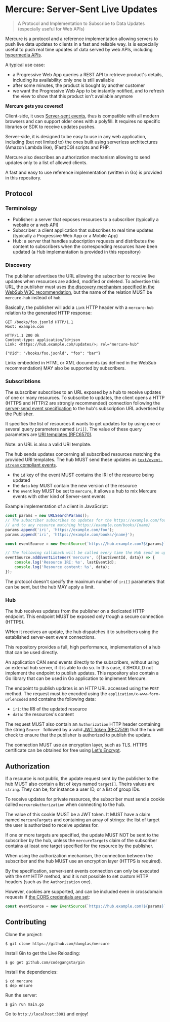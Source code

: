 # Mercure: Server-Sent Live Updates
> A Protocol and Implementation to Subscribe to Data Updates (especially useful for Web APIs)

Mercure is a protocol and a reference implementation allowing servers to push live data updates to clients in a fast and
reliable way.
Is is especially useful to push real time updates of data served by web APIs, including [hypermedia APIs](https://en.wikipedia.org/wiki/HATEOAS).

A typical use case:

* a Progressive Web App queries a REST API to retrieve product's details, including its availability: only one is still
  available
* after some minutes, the product is bought by another customer
* we want the Progressive Web App to be instantly notified, and to refresh the view to show that this product isn't available
  anymore

**Mercure gets you covered!**

Client-side, it uses [Server-sent events](https://developer.mozilla.org/en-US/docs/Web/API/Server-sent_events/Using_server-sent_events),
thus is compatible with all modern browsers and can support older ones with a polyfill.
It requires no specific libraries or SDK to receive updates pushes.

Server-side, it is designed to be easy to use in any web application, including (but not limited to) the ones built using
serverless architectures (Amazon Lambda like), (Fast)CGI scripts and PHP.

Mercure also describes an authorization mechanism allowing to send updates only to a list of allowed clients.

A fast and easy to use reference implementation (written in Go) is provided in this repository.

## Protocol

### Terminology

* Publisher: a server that exposes resources to a subscriber (typically a website or a web API)
* Subscriber: a client application that subscribes to real time updates (typically a Progressive Web App or a Mobile
  App) 
* Hub: a server that handles subscription requests and distributes the content to subscribers when the corresponding resources
  have been updated (a Hub implementation is provided in this repository)

### Discovery

The publisher advertises the URL allowing the subscriber to receive live updates when resources are added, modified or deleted.
To advertise this URL, the publisher must uses [the discovery mechanism specified in the WebSub W3C recommendation](https://www.w3.org/TR/websub/#discovery),
but the name of the relation MUST be `mercure-hub` instead of `hub`.

Basically, the publisher will add a `Link` HTTP header with a `mercure-hub` relation to the generated HTTP response:

    GET /books/foo.jsonld HTTP/1.1
    Host: example.com

    HTTP/1.1 200 Ok
    Content-type: application/ld+json
    Link: <https://hub.example.com/updates/>; rel="mercure-hub"

    {"@id": "/books/foo.jsonld", "foo": "bar"}

Links embedded in HTML or XML documents (as defined in the WebSub recommendation) MAY also be supported by subscribers.

### Subscribtions

The subscriber subscribes to an URL exposed by a hub to receive updates of one or many resources.
To subscribe to updates, the client opens a HTTP (HTTPS and HTTP/2 are strongly recommended) connection following the [server-send
event specification](https://html.spec.whatwg.org/multipage/server-sent-events.html) to the hub's subscription URL advertised
by the Publisher.

It specifies the list of resources it wants to get updates for by using one or several query parameters named `iri[]`.
The value of these query parameters are [URI templates (RFC6570)](https://tools.ietf.org/html/rfc6570).

Note: an URL is also a valid URI template.

The hub sends updates concerning all subscribed resources matching the provided URI templates.
The hub MUST send these updates as [`text/event-stream` compliant events](https://html.spec.whatwg.org/multipage/server-sent-events.html#sse-processing-model).

* the `id` key of the event MUST contains the IRI of the resource being updated
* the `data` key MUST contain the new version of the resource
* the `event` key MUST be set to `mercure`, it allows a hub to mix Mercure events with other kind of Server-sent events

Example implementation of a client in JavaScript:

```javascript
const params = new URLSearchParams();
// The subscriber subscribes to updates for the https://example.com/foo resource
// and to any resource matching https://example.com/books/{name}
params.append('iri', 'https://example.com/foo');
params.append('iri', 'https://example.com/books/{name}');

const eventSource = new EventSource(`https://hub.example.com?${params}`);

// The following callaback will be called every time the Hub send an update 
eventSource.addEventListener('mercure', ({lastEventId, data}) => {
    console.log('Resource IRI: %s', lastEventId);
    console.log('Resource content: %s', data);
});
```

The protocol doesn't specify the maximum number of `iri[]` parameters that can be sent, but the hub MAY apply a limit.

### Hub

The hub receives updates from the publisher on a dedicated HTTP endpoint.
This endpoint MUST be exposed only trough a secure connection (HTTPS). 

WHen it receives an update, the hub dispatches it to subsribers using the established server-sent event connections.

This repository provides a full, high performance, implementation of a hub that can be used directly.

An application CAN send events directly to the subscribers, without using an external hub server, if it is able to do so.
In this case, it SHOULD not implement the endpoint to publish updates.
This repository also contain a Go library that can be used in Go application to implement Mercure.

The endpoint to publish updates is an HTTP URL accessed using the `POST` method.
The request must be encoded using the `application/x-www-form-urlencoded` and contains the following data:

* `iri`: the IRI of the updated resource
* `data`: the resources's content

The request MUST also contain an `Authorization` HTTP header containing the string `Bearer ` followed by a valid [JWT token
(RFC7519)](https://tools.ietf.org/html/rfc7519) that the hub will check to ensure that the publisher is authorized to publish
the update.

The connection MUST use an encryption layer, such as TLS. HTTPS certificate can be obtained for free using [Let's Encrypt](https://letsencrypt.org/).

## Authorization

If a resource is not public, the update request sent by the publisher to the hub MUST also contain a list of keys named `target[]`.
Theirs values are `string`. They can be, for instance a user ID, or a list of group IDs.

To receive updates for private resources, the subscriber must send a cookie called `mercureAuthorization` when connecting
to the hub.

The value of this cookie MUST be a JWT token. It MUST have a claim named `mercureTargets` and containing
an array of strings: the list of target the user is authorized to receive updates for.

If one or more targets are specified, the update MUST NOT be sent to the subscriber by the hub, unless the `mercureTargets`
claim of the subscriber contains at least one target specified for the resource by the publisher. 

When using the authorization mechanism, the connection between the subscriber and the hub MUST use an encryption layer (HTTPS
is required).

By the specification, server-sent events connection can only be executed with the `GET` HTTP method, and it is not possible to set
custom HTTP headers (such as the `Authorization` one).

However, cookies are supported, and can be included even in crossdomain requests if [the CORS credentials are set](https://html.spec.whatwg.org/multipage/server-sent-events.html#dom-eventsourceinit-withcredentials):

```javascript
const eventSource = new EventSource(`https://hub.example.com?${params}`, { withCredentials: true });
```

## Contributing

Clone the project:

    $ git clone https://github.com/dunglas/mercure
    
Install Gin to get the Live Reloading:

    $ go get github.com/codegangsta/gin

Install the dependencies:

    $ cd mercure
    $ dep ensure

Run the server:

    $ gin run main.go

Go to `http://localhost:3001` and enjoy!
